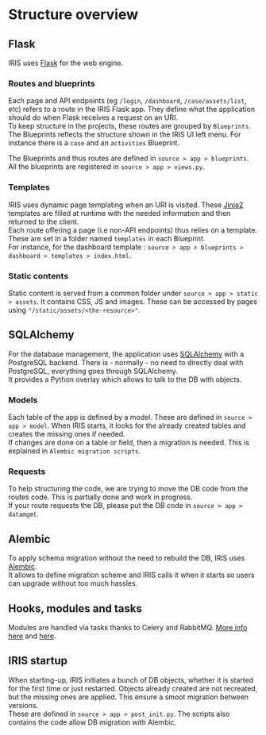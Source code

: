 # Structure overview 

## Flask 
IRIS uses [Flask](https://flask.palletsprojects.com/en/2.1.x/) for the web engine.  

### Routes and blueprints
Each page and API endpoints (eg `/login`, `/dashboard`, `/case/assets/list`, etc) refers to a route in the IRIS Flask app. They define what the application should do when Flask receives a request on an URI.  
To keep structure in the projects, these routes are grouped by `Blueprints`. The Blueprints reflects the structure shown in the IRIS UI left menu. For instance there is a `case` and an `activities` Blueprint.  

The Blueprints and thus routes are defined in `source > app > blueprints`.   
All the blueprints are registered in `source > app > views.py`.  

### Templates 
IRIS uses dynamic page templating when an URI is visited. These [Jinja2](https://jinja.palletsprojects.com/en/3.1.x/) templates are filled at runtime with the needed information and then returned to the client.   
Each route offering a page (i.e non-API endpoints) thus relies on a template. These are set in a folder named `templates` in each Blueprint.  
For instance, for the dashboard template : `source > app > blueprints > dashboard > templates > index.html`.  

### Static contents 
Static content is served from a common folder under `source > app > static > assets`.  It contains CSS, JS and images. These can be accessed by pages using `"/static/assets/<the-resource>"`.  

## SQLAlchemy 
For the database management, the application uses [SQLAlchemy](https://www.sqlalchemy.org/) with a PostgreSQL backend. There is - normally - no need to directly deal with PostgreSQL, everything goes through SQLAlchemy.   
It provides a Python overlay which allows to talk to the DB with objects.   

### Models 
Each table of the app is defined by a model.  These are defined in `source > app > model`.  When IRIS starts, it looks for the already created tables and creates the missing ones if needed.  
If changes are done on a table or field, then a migration is needed. This is explained in `Alembic migration scripts`.  


### Requests 
To help structuring the code, we are trying to move the DB code from the routes code. This is partially done and work in progress.  
If your route requests the DB, please put the DB code in `source > app > datamgmt`.  


## Alembic 
To apply schema migration without the need to rebuild the DB, IRIS uses [Alembic](https://alembic.sqlalchemy.org/en/latest/).  
It allows to define migration scheme and IRIS calls it when it starts so users can upgrade without too much hassles. 

## Hooks, modules and tasks 
Modules are handled via tasks thanks to Celery and RabbitMQ. [More info here](hooks/) and [here](http://127.0.0.1:8080/development/modules/). 


## IRIS startup
When starting-up, IRIS initiates a bunch of DB objects, whether it is started for the first time or just restarted. Objects already created are not recreated, but the missing ones are applied. This ensure a smoot migration between versions.  
These are defined in `source > app > post_init.py`.  The scripts also contains the code allow DB migration with Alembic.  
